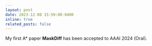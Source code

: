 ```yaml
---
layout: post
date: 2023-12-08 15:59:00-0400
inline: true
related_posts: false
---
```


My first A* paper **MaskDiff** has been accepted to AAAI 2024 (Oral).
